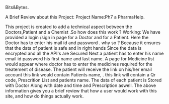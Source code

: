 Bits&Bytes.

 A Brief Review about this Project:
Project Name:Ph7 a PharmaHelp.

This project is created to add a technical aspect between the Doctors,Patient
and a Chemist .So how does this work ?
Working:
We have provided a login /sign in page for a Doctor  and for a Patient.
 Here the Doctor has to enter his mail id and password . why so ?
Because it ensures that the data of patient is safe and in right hands 
Since the data is encrypted and all the API's are Secured
 Next a patient has to enter his name email id password his first name and last name. 
A page for Medicine list would appear where doctor has to enter the medicines required for the 
treatement of disease. 
The patient will receive the link on his/her email account this link would contain Patients name, .
this link will contain a Qr code, Prescrition List and patients name. 
The data of each patient is Stored with Doctor Along with date and time and Prescription aswell.
The above information gives you a brief review that how a user would work with this site, and how do things actually work.
